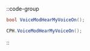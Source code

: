 ::code-group
  ```csharp [Method]
  bool VoiceModHearMyVoiceOn();
  ```
  ```csharp [Example]
  CPH.VoiceModHearMyVoiceOn();
  ```
::